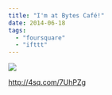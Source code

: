 ```yaml
---
title: "I'm at Bytes Café!"
date: 2014-06-18
tags: 
  - "foursquare"
  - "ifttt"
---
```


![](images/RNzf1X)  
  
http://4sq.com/7UhPZg
